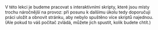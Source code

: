 V této lekci je budeme pracovat s interaktivními skripty, které jsou
místy trochu náročnější na provoz: při posunu k dalšímu úkolu tedy
doporučuji práci uložit a obnovit stránku, aby nebylo spuštěno
více skriptů najednou. (Ale pokud to váš počítač zvládá, můžete jich 
spustit, kolik budete chtít.)